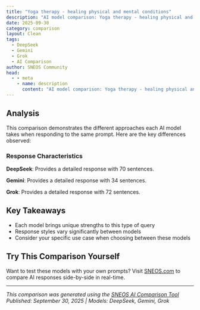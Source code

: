 ```yaml
---
title: "Yoga therapy - healing physical and mental conditions"
description: "AI model comparison: Yoga therapy - healing physical and mental conditions..."
date: 2025-09-30
category: comparison
layout: Clean
tags:
  - DeepSeek
  - Gemini
  - Grok
  - AI Comparison
author: SNEOS Community
head:
  - - meta
    - name: description
      content: "AI model comparison: Yoga therapy - healing physical and mental conditions..."
---
```


<ChatComparison
  title="Yoga therapy - healing physical and mental conditions"
  prompt="Yoga therapy - healing physical and mental conditions"
  :responses='{"DeepSeek": "Of course. This is an excellent topic. Yoga therapy is a powerful and growing field that uses the tools of yoga to address specific physical and mental health conditions. Let\u0027s break down what it is, how it works, and the conditions it can help.\n\n### What is Yoga Therapy?\n\nYoga therapy is the professional application of the principles and practices of yoga to promote health and well-being within a therapeutic relationship. It\u0027s important to distinguish it from a general yoga class:\n\n* **General Yoga Class:** Focuses on group instruction, often with a focus on physical postures (asanas) for general fitness and well-being.\n* **Yoga Therapy Session:** Is a one-on-one or small-group session tailored to the individual\u0027s specific needs, limitations, and goals. The therapist conducts a thorough assessment and creates a personalized practice that may include a variety of tools beyond just physical postures.\n\n### The Core Tools of Yoga Therapy\n\nA yoga therapist has a wide toolkit to draw from, which is why it\u0027s so adaptable:\n\n1. **Physical Postures (Asanas):** Modified and adapted to suit the individual\u0027s body. Poses can be used to build strength, increase flexibility, improve balance, release tension, and stimulate specific systems (e.g., circulatory, lymphatic).\n2. **Breathing Practices (Pranayama):** Used to calm the nervous system (e.g., slow diaphragmatic breathing), energize the body (e.g., Kapalabhati), or improve respiratory function.\n3. **Meditation \u0026 Mindfulness (Dhyana):** Techniques to train attention, cultivate awareness of the present moment, and manage the \u0022monkey mind.\u0022 This is crucial for mental health conditions.\n4. **Relaxation Techniques (Yoga Nidra, Savasana):** Deep, guided relaxation practices that reduce stress hormones, lower blood pressure, and promote healing.\n5. **Lifestyle \u0026 Ethical Guidelines (Yamas \u0026 Niyamas):** Gentle guidance on lifestyle choices, self-discipline, and how we relate to ourselves and others, which can support overall healing.\n6. **Philosophical Concepts:** Understanding concepts like non-attachment, self-study, and inner peace can provide a powerful framework for coping with illness and life\u0027s challenges.\n\n---\n\n### Healing Physical Conditions\n\nYoga therapy takes a holistic view, seeing the body as an integrated system. It is particularly effective for musculoskeletal and chronic pain conditions.\n\n**Common Physical Conditions Addressed:**\n\n* **Chronic Back \u0026 Neck Pain:** Strengthens core muscles, improves posture, and releases tension in the spine and surrounding muscles.\n* **Arthritis:** Gentle movement helps maintain joint mobility and reduce stiffness and pain.\n* **Injuries \u0026 Rehabilitation:** Used as a complementary therapy to physical therapy to restore range of motion, strength, and proprioception after injuries or surgeries.\n* **Cardiovascular Health:** Practices that reduce stress (like gentle yoga and meditation) can lower blood pressure and improve heart rate variability.\n* **Respiratory Issues:** Breathing exercises (Pranayama) can improve lung capacity and efficiency for conditions like asthma and COPD.\n* **Autoimmune \u0026 Inflammatory Conditions:** Helps modulate the stress response (a key driver of inflammation) and can improve fatigue and quality of life.\n* **Digestive Disorders:** Specific twists and gentle movements can stimulate digestion, while stress reduction can alleviate conditions like IBS.\n\n**How it Works Physically:**\n* **Improves Proprioception:** Enhances the brain\u0027s awareness of the body in space, leading to better movement patterns and reduced injury risk.\n* **Restores Muscular Balance:** Addresses tightness and weakness that lead to pain and poor posture.\n* **Stimulates the Parasympathetic Nervous System:** Shifts the body from \u0022fight-or-flight\u0022 to \u0022rest-and-digest,\u0022 creating an optimal state for healing.\n\n---\n\n### Healing Mental \u0026 Emotional Conditions\n\nThis is one of the most powerful and evidence-supported applications of yoga therapy. The mind and body are inextricably linked.\n\n**Common Mental Health Conditions Addressed:**\n\n* **Anxiety \u0026 Panic Disorders:** Breathing techniques and mindfulness practices are direct tools to interrupt the anxiety cycle and calm the nervous system.\n* **Depression:** Physical postures can increase energy and release endorphins, while meditation helps manage negative thought patterns. Yoga encourages a connection between mind and body that depression often severs.\n* **Post-Traumatic Stress Disorder (PTSD):** Trauma is stored in the body. Yoga therapy provides a safe way to gently reconnect with bodily sensations, regulate the nervous system, and reclaim a sense of safety and control.\n* **Insomnia \u0026 Sleep Issues:** A regular practice, especially one that includes relaxation and breathing, is highly effective at improving sleep quality and duration.\n* **Burnout \u0026 Chronic Stress:** Teaches tangible skills to down-regulate the stress response and build resilience.\n\n**How it Works Mentally/Emotionally:**\n* **Nervous System Regulation:** Directly influences the vagus nerve, the key component of the parasympathetic (\u0022rest-and-digest\u0022) system.\n* **Hormonal Balance:** Reduces cortisol (the stress hormone) and can increase GABA (a neurotransmitter that promotes feelings of calm).\n* **Interoceptive Awareness:** Helps you notice and understand your body\u0027s internal signals (like a rising heart rate or tension), allowing you to respond to stress or emotional triggers before they become overwhelming.\n* **Cognitive Shift:** The practice of non-judgmental awareness in meditation helps you observe negative thoughts without being controlled by them.\n\n---\n\n### The Process of Working with a Yoga Therapist\n\n1. **Initial Assessment:** A detailed conversation about your health history, current symptoms, lifestyle, goals, and any limitations.\n2. **Personalized Practice Plan:** The therapist designs a sequence of practices specifically for you. This might be a short daily routine to do at home.\n3. **One-on-One Sessions:** You meet regularly with the therapist to learn the practices, refine them, and discuss your experience and progress.\n4. **Empowerment:** The ultimate goal is to equip you with a set of tools you can use independently for self-care and long-term management of your health.\n\n### Important Considerations\n\n* **It\u0027s Complementary:** Yoga therapy is best used as a **complement to**, not a replacement for, conventional medical care. Always consult with your doctor.\n* **Find a Qualified Professional:** Look for a therapist with certification from a reputable organization (like the International Association of Yoga Therapists - IAYT). They have extensive training in anatomy, physiology, psychology, and therapeutic applications.\n* **It\u0027s a Process:** Healing is not linear. Yoga therapy is a practice that builds skills and resilience over time.\n\nIn summary, yoga therapy is a holistic, evidence-informed, and client-centered approach that empowers individuals to actively participate in their own healing journey, addressing the root causes of suffering in both body and mind.", "Gemini": "Yoga therapy is a powerful and growing field that utilizes the principles of yoga to address specific physical and mental health conditions. It\u0027s more than just a yoga class; it\u0027s a personalized and targeted approach designed to promote healing and well-being.\n\nHere\u0027s a breakdown of key aspects of yoga therapy:\n\n**Core Principles and Concepts:**\n\n* **Holistic Approach:** Yoga therapy recognizes the interconnectedness of the mind, body, and spirit. It aims to address the root causes of imbalances rather than just treating symptoms.\n* **Individualized Practice:** A key difference from general yoga classes is the tailored nature of the practice. Therapists assess each individual\u0027s unique needs, limitations, and goals, and create a personalized program.\n* **Empowerment:** Yoga therapy empowers individuals to take an active role in their own healing process. It provides tools and techniques for self-regulation, self-awareness, and managing their condition.\n* **Gentle and Accessible:** Practices are often modified to be accessible to people of all ages, abilities, and physical conditions. This might include using props, chair yoga, or adapted postures.\n* **Focus on Self-Regulation:** Yoga therapy often incorporates techniques to regulate the nervous system, reduce stress, and promote relaxation, which are crucial for healing.\n\n**How it Works:**\n\nYoga therapy utilizes various techniques, including:\n\n* **Asanas (Postures):** Specific postures are chosen and modified to address physical limitations, improve strength and flexibility, and stimulate specific organ systems.\n* **Pranayama (Breathwork):** Breathing exercises can calm the nervous system, increase energy levels, improve respiratory function, and promote mental clarity.\n* **Meditation and Mindfulness:** These practices help reduce stress, improve focus, and cultivate self-awareness.\n* **Yoga Nidra (Yogic Sleep):** A guided relaxation technique that promotes deep rest and healing.\n* **Lifestyle Recommendations:** Yoga therapists may offer guidance on diet, sleep hygiene, and other lifestyle factors that can support healing.\n* **Mantras (Chanting):** Using sound vibrations to promote healing and balance.\n* **Mudras (Hand Gestures):** Specific hand positions believed to influence energy flow and promote healing.\n* **Yoga Philosophy:** Exploring the philosophical principles of yoga can provide a framework for understanding suffering and finding meaning in life.\n\n**Conditions Yoga Therapy Can Address:**\n\nYoga therapy has been shown to be beneficial for a wide range of physical and mental health conditions, including:\n\n* **Physical Conditions:**\n * **Musculoskeletal Issues:** Back pain, neck pain, arthritis, sciatica, carpal tunnel syndrome, fibromyalgia\n * **Cardiovascular Issues:** High blood pressure, heart disease\n * **Respiratory Issues:** Asthma, COPD\n * **Digestive Issues:** Irritable bowel syndrome (IBS), Crohn\u0027s disease\n * **Neurological Conditions:** Multiple sclerosis, Parkinson\u0027s disease, stroke recovery\n * **Chronic Pain:** General chronic pain management\n * **Cancer Support:** Managing side effects of cancer treatment and improving quality of life.\n * **Women\u0027s Health:** Menopause symptoms, menstrual irregularities, fertility support, prenatal and postpartum care\n* **Mental and Emotional Conditions:**\n * **Anxiety:** Generalized anxiety disorder, panic disorder, social anxiety\n * **Depression:** Major depressive disorder, seasonal affective disorder\n * **Stress Management:** Chronic stress, burnout\n * **Post-traumatic Stress Disorder (PTSD):** Trauma-informed yoga practices\n * **Addiction Recovery:** Supporting recovery from substance abuse\n * **Eating Disorders:** Promoting body awareness and self-acceptance\n * **Sleep Disorders:** Insomnia, sleep apnea\n\n**Finding a Qualified Yoga Therapist:**\n\n* **Certification:** Look for a yoga therapist who is certified by the International Association of Yoga Therapists (IAYT). This ensures they have met rigorous training standards.\n* **Experience:** Consider their experience in working with your specific condition.\n* **Personal Connection:** Find a therapist you feel comfortable working with and who understands your needs.\n* **Referrals:** Ask your doctor or other healthcare providers for referrals to qualified yoga therapists.\n* **Initial Consultation:** Schedule a consultation to discuss your condition and goals and see if yoga therapy is a good fit for you.\n\n**Important Considerations:**\n\n* **Yoga therapy is not a replacement for conventional medical treatment.** It\u0027s often used as a complementary therapy to enhance healing and well-being.\n* **Always consult with your doctor before starting yoga therapy,** especially if you have any underlying health conditions.\n* **Be patient and consistent with your practice.** It takes time and dedication to see results.\n* **Communicate openly with your yoga therapist** about your experiences and any concerns you may have.\n\nIn conclusion, yoga therapy is a valuable approach to healing that can empower individuals to improve their physical and mental health. By working with a qualified therapist and committing to a personalized practice, you can experience the profound benefits of yoga for healing and well-being.\n", "Grok": "Yoga therapy is a holistic approach to healing that uses yoga practices\u2014such as postures (asanas), breathing techniques (pranayama), meditation, and relaxation\u2014to address physical, mental, and emotional imbalances. It is tailored to an individual\u0027s specific needs and conditions, often integrating elements of ancient yogic philosophy with modern medical and psychological understanding. Yoga therapy can be used to manage or alleviate a variety of physical and mental health issues, promoting overall well-being.\n\n### What is Yoga Therapy?\nYoga therapy is a personalized form of yoga that focuses on the therapeutic application of its tools and techniques. Unlike general yoga classes, which are often designed for fitness or general relaxation, yoga therapy is typically one-on-one or delivered in small groups, with practices customized to address specific health concerns. It is often guided by a trained yoga therapist who understands anatomy, physiology, and the mind-body connection.\n\nThe International Association of Yoga Therapists (IAYT) defines yoga therapy as \u0022the process of empowering individuals to progress toward improved health and well-being through the application of the teachings and practices of yoga.\u0022\n\n### How Yoga Therapy Works\nYoga therapy works by addressing the root causes of physical and mental conditions, rather than just treating symptoms. It operates on the principle that the body and mind are interconnected, and imbalances in one can affect the other. Yoga therapy aims to restore balance through:\n- **Physical practices (Asanas):** Gentle movements and postures to improve strength, flexibility, and alignment, while reducing pain or tension.\n- **Breathing techniques (Pranayama):** Controlled breathing to calm the nervous system, improve oxygen flow, and reduce stress.\n- **Meditation and mindfulness:** Techniques to focus the mind, reduce anxiety, and promote emotional resilience.\n- **Relaxation practices:** Methods like Yoga Nidra (yogic sleep) to release tension and promote deep rest.\n- **Lifestyle guidance:** Advice on diet, sleep, and daily routines based on yogic principles like Ayurveda.\n\n### Physical Conditions Yoga Therapy Can Help With\nYoga therapy has been shown to be effective for a wide range of physical ailments, often as a complementary approach alongside conventional medical treatments. Some examples include:\n1. **Chronic Pain:** Conditions like back pain, arthritis, and fibromyalgia can be managed through gentle poses, stretching, and strengthening exercises that improve mobility and reduce inflammation.\n2. **Cardiovascular Health:** Specific breathing techniques and relaxation practices can lower blood pressure, reduce heart rate, and improve circulation, benefiting those with hypertension or heart disease.\n3. **Respiratory Issues:** Pranayama can help with asthma, bronchitis, and other respiratory conditions by increasing lung capacity and improving breathing patterns.\n4. **Musculoskeletal Disorders:** Yoga therapy can address issues like scoliosis, joint stiffness, or post-injury rehabilitation by improving posture and alignment.\n5. **Digestive Problems:** Gentle twists and poses can stimulate digestion and alleviate conditions like irritable bowel syndrome (IBS) or constipation.\n6. **Endocrine Disorders:** Practices that reduce stress (e.g., meditation) can help balance hormones, benefiting conditions like diabetes or thyroid dysfunction.\n\n### Mental and Emotional Conditions Yoga Therapy Can Help With\nYoga therapy is widely recognized for its mental health benefits, as it directly impacts the nervous system, reducing stress and promoting emotional regulation. Some conditions it can address include:\n1. **Stress and Anxiety:** Breathing exercises and mindfulness practices activate the parasympathetic nervous system, promoting a \u0022rest and digest\u0022 state that counters the \u0022fight or flight\u0022 response.\n2. **Depression:** Yoga therapy can increase the production of feel-good hormones like serotonin and dopamine through movement and meditation, while fostering a sense of connection and purpose.\n3. **Insomnia:** Relaxation techniques like Yoga Nidra and calming breathing exercises can improve sleep quality by reducing mental chatter and physical tension.\n4. **Post-Traumatic Stress Disorder (PTSD):** Trauma-sensitive yoga therapy helps individuals reconnect with their bodies in a safe way, reducing hyperarousal and improving emotional regulation.\n5. **Burnout:** Yoga therapy restores energy by balancing the nervous system and teaching individuals how to manage stressors through mindfulness and self-care practices.\n\n### Scientific Evidence Supporting Yoga Therapy\nNumerous studies have validated the efficacy of yoga therapy for both physical and mental health:\n- A 2018 review in the *Journal of Alternative and Complementary Medicine* found that yoga therapy significantly reduces pain and improves function in individuals with chronic low back pain.\n- Research published in *Frontiers in Psychology* (2017) highlighted yoga\u2019s effectiveness in reducing symptoms of anxiety and depression by regulating the hypothalamic-pituitary-adrenal (HPA) axis, which controls stress responses.\n- Studies in the *American Journal of Cardiology* have shown that yoga practices can lower risk factors for cardiovascular disease, including blood pressure and cholesterol levels.\n- For mental health, a 2020 meta-analysis in *The Lancet Psychiatry* confirmed that yoga-based interventions are effective for reducing symptoms of PTSD, especially when tailored to the individual.\n\n### How Yoga Therapy Differs from Regular Yoga\n- **Personalization:** Yoga therapy is individualized, focusing on specific health goals, while general yoga classes are often one-size-fits-all.\n- **Therapeutic Focus:** The primary aim of yoga therapy is healing and symptom management, not just physical fitness or spiritual growth.\n- **Trained Practitioners:** Yoga therapists often have specialized training in anatomy, physiology, and pathology, and may work alongside healthcare providers.\n- **Gentle Approach:** Practices are often more gentle and adaptive, accommodating injuries, limitations, or chronic conditions.\n\n### Who Can Benefit from Yoga Therapy?\nYoga therapy is suitable for people of all ages and fitness levels, as it can be modified to meet individual needs. It is particularly beneficial for:\n- Individuals with chronic illnesses or injuries seeking complementary care.\n- Those experiencing stress, burnout, or mental health challenges.\n- People recovering from surgery or physical trauma (under medical guidance).\n- Anyone looking to improve overall well-being and prevent future health issues.\n\n### Precautions and Considerations\nWhile yoga therapy is generally safe, it\u2019s important to:\n- Work with a certified yoga therapist, especially if dealing with serious health conditions.\n- Consult a healthcare provider before starting yoga therapy, particularly for conditions like high blood pressure, severe injuries, or pregnancy.\n- Avoid pushing beyond personal limits\u2014yoga therapy emphasizes listening to the body over achieving specific poses.\n\n### How to Get Started with Yoga Therapy\n1. **Find a Qualified Therapist:** Look for a certified yoga therapist through organizations like the International Association of Yoga Therapists (IAYT).\n2. **Initial Assessment:** A yoga therapist will typically conduct an assessment to understand your health history, goals, and limitations.\n3. **Personalized Plan:** Based on the assessment, the therapist will design a program tailored to your needs, which may evolve over time.\n4. **Practice and Follow-Up:** Sessions may include guided practices, homework (e.g., daily breathing exercises), and regular check-ins to monitor progress.\n\n### Conclusion\nYoga therapy is a powerful, evidence-based approach to healing both physical and mental conditions by restoring balance to the body and mind. Its personalized nature makes it accessible to a wide range of individuals, and its integration of movement, breath, and mindfulness offers a comprehensive path to well-being. Whether managing chronic pain, reducing stress, or enhancing emotional resilience, yoga therapy can be a transformative tool when practiced under proper guidance.\n\nIf you have specific conditions or goals in mind, feel free to share, and I can provide more targeted insights or practices to consider."}' 
  published-date="22:46"
/>

## Analysis

This comparison demonstrates the different approaches each AI model takes when responding to the same prompt. Here are the key differences observed:

### Response Characteristics

**DeepSeek**: Provides a detailed response with 70 sentences. 

**Gemini**: Provides a detailed response with 34 sentences. 

**Grok**: Provides a detailed response with 72 sentences. 

## Key Takeaways

- Each model brings unique strengths to this type of query
- Response styles vary significantly between models
- Consider your specific use case when choosing between these models

## Try This Comparison Yourself

Want to test these models with your own prompts? Visit [SNEOS.com](https://sneos.com) to compare AI responses side-by-side in real-time.

---

*This comparison was generated using the [SNEOS AI Comparison Tool](https://sneos.com)*
*Published: September 30, 2025 | Models: DeepSeek, Gemini, Grok*
